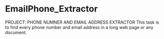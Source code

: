 # EmailPhone_Extractor

PROJECT: PHONE NUMNER AND EMAIL ADDRESS EXTRACTOR
This task is to find every phone number and email address in a long web page or any document.
